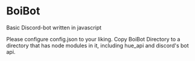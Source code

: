# BoiBot
Basic Discord-bot written in javascript

Please configure config.json to your liking. Copy BoiBot Directory to a directory that has node modules in it, including hue_api and discord's bot api.